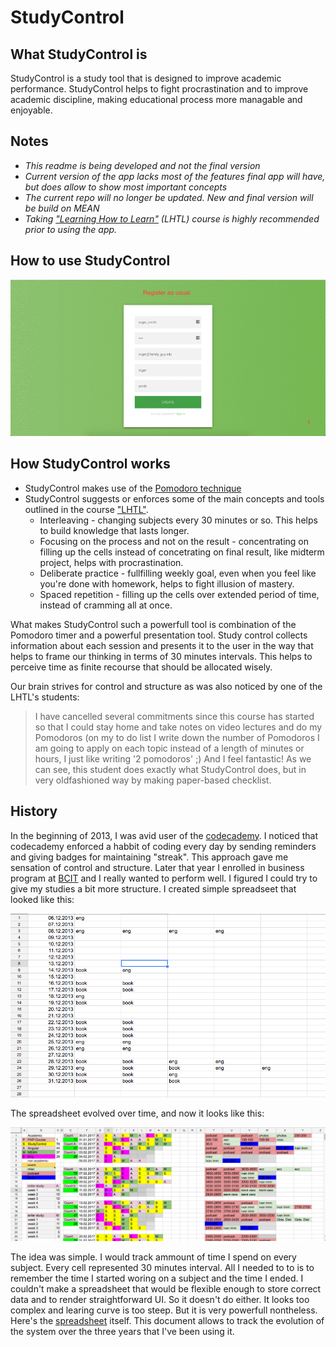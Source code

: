 # StudyControl
## What StudyControl is
StudyControl is a study tool that is designed to improve academic performance. 
StudyControl helps to fight procrastination and to improve academic discipline, making educational process more managable and enjoyable.
## Notes
- *This readme is being developed and not the final version*
- *Current version of the app lacks most of the features final app will have, but does allow to show most important concepts*
- *The current repo will no longer be updated. New and final version will be build on MEAN*
- *Taking ["Learning How to Learn"](https://www.coursera.org/learn/learning-how-to-learn) (LHTL) course is highly recommended prior to using the app.*

## How to use StudyControl
![using_app](https://github.com/vicdashkov/study_control/blob/master/images/using_app.gif)

## How StudyControl works
- StudyControl makes use of the [Pomodoro technique](https://en.wikipedia.org/wiki/Pomodoro_Technique) 
- StudyControl suggests or enforces some of the main concepts and tools outlined in the course ["LHTL"](https://www.coursera.org/learn/learning-how-to-learn). 
  - Interleaving - changing subjects every 30 minutes or so. This helps to build knowledge that lasts longer.  
  - Focusing on the process and not on the result - concentrating on filling up the cells instead of concetrating on final result, like midterm project, helps with procrastination. 
  - Deliberate practice - fullfilling weekly goal, even when you feel like you're done with homework, helps to fight illusion of mastery.
  - Spaced repetition - filling up the cells over extended period of time, instead of cramming all at once.

What makes StudyControl such a powerfull tool is combination of the Pomodoro timer and a powerful presentation tool. 
Study control collects information about each session and presents it to the user in the way that helps to frame our thinking in terms of 30 minutes intervals. This helps to perceive time as finite recourse that should be allocated wisely.

Our brain strives for control and structure as was also noticed by one of the LHTL's students:
> I have cancelled several commitments since this course has started so that I could stay home and take notes on video lectures and do my Pomodoros (on my to do list I write down the number of Pomodoros I am going to apply on each topic instead of a length of minutes or hours, I just like writing '2 pomodoros' ;) And I feel fantastic!
As we can see, this student does exactly what StudyControl does, but in very oldfashioned way by making paper-based checklist.

## History
In the beginning of 2013, I was avid user of the [codecademy](https://www.codecademy.com/). I noticed that codecademy enforced a habbit of coding every day by sending reminders and giving badges for maintaining "streak". This approach gave me sensation of control and structure. 
Later that year I enrolled in business program at [BCIT](http://www.bcit.ca/) and I really wanted to perform well. I figured I could try to give my studies a bit more structure. I created simple spreadseet that looked like this:

![first_sheet](https://github.com/vicdashkov/study_control/blob/master/images/first_sheet.png)

The spreadsheet evolved over time, and now it looks like this: 

![second_sheet](https://github.com/vicdashkov/study_control/blob/master/images/secons_sheet.png)

The idea was simple. I would track ammount of time I spend on every subject. Every cell represented 30 minutes interval. All I needed to to is to remember the time I started woring on a subject and the time I ended. 
I couldn't make a spreadsheet that would be flexible enough to store correct data and to render straightforward UI. So it doesn't do either. It looks too complex and learing curve is too steep. But it is very powerfull nontheless. 
Here's the [spreadsheet](https://docs.google.com/spreadsheets/d/1OyAN5yKMNYc_HySc2362zKyYhqxHhFMci4HFjhcIbG4/pubhtml) itself. This document allows to track the evolution of the system over the three years that I've been using it.



